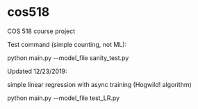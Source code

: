 # cos518
COS 518 course project

Test command (simple counting, not ML):

python main.py --model_file sanity_test.py

Updated 12/23/2019:

simple linear regression with async training (Hogwild! algorithm)

python main.py --model_file test_LR.py